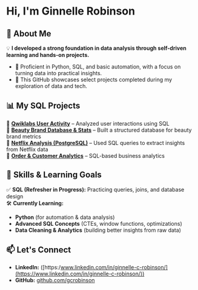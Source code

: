 #  Hi, I'm Ginnelle Robinson 

## 🔹 About Me
💡 **I developed a strong foundation in data analysis through self-driven learning and hands-on projects.**
- 🧠 Proficient in Python, SQL, and basic automation, with a focus on turning data into practical insights.
- 📁 This GitHub showcases select projects completed during my exploration of data and tech.  

## 📊 My SQL Projects  
🔹 [**Qwiklabs User Activity**](https://github.com/gcrobinson/SQL/blob/main/Qwiklabs%20User%20Activity) – Analyzed user interactions using SQL  
🔹 [**Beauty Brand Database & Stats**](https://github.com/gcrobinson/SQL/blob/main/Beauty%20Brand%20Database%20and%20Stats) – Built a structured database for beauty brand metrics  
🔹 [**Netflix Analysis (PostgreSQL)**](https://github.com/gcrobinson/SQL/blob/main/Netflix%20Analysis%20PostgreSQL) – Used SQL queries to extract insights from Netflix data  
🔹 [**Order & Customer Analytics**](https://github.com/gcrobinson/SQL/blob/main/Order%20%26%20Customer%20Analytics) – SQL-based business analytics  

## 🚀 Skills & Learning Goals  
✅ **SQL (Refresher in Progress):** Practicing queries, joins, and database design  
🛠 **Currently Learning:**  
   - **Python** (for automation & data analysis)  
   - **Advanced SQL Concepts** (CTEs, window functions, optimizations)  
   - **Data Cleaning & Analytics** (building better insights from raw data)  

## 📫 Let's Connect  
- **LinkedIn:** ([https:/www.linkedin.com/in/ginnelle-c-robinson/](https://www.linkedin.com/in/ginnelle-c-robinson/)) 
- **GitHub:** [github.com/gcrobinson](https://github.com/gcrobinson)  
